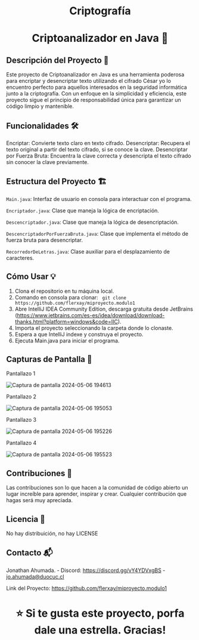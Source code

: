 <h1 align="center">Criptografía</h1>

<h1 align="center"> Criptoanalizador en Java 🚀</h1>

<h2>Descripción del Proyecto 📝</h2>

Este proyecto de Criptoanalizador en Java es una herramienta poderosa para encriptar y desencriptar texto utilizando el cifrado César yo lo encuentro perfecto para aquellos interesados en la seguridad informática junto a la criptografía. Con un enfoque en la simplicidad y eficiencia, este proyecto sigue el principio de responsabilidad única para garantizar un código limpio y mantenible.

## Funcionalidades 🛠️

Encriptar: Convierte texto claro en texto cifrado.
Desencriptar: Recupera el texto original a partir del texto cifrado, si se conoce la clave.
Desencriptar por Fuerza Bruta: Encuentra la clave correcta y desencripta el texto cifrado sin conocer la clave previamente.

## Estructura del Proyecto 🏗️

`Main.java`: Interfaz de usuario en consola para interactuar con el programa.

`Encriptador.java`: Clase que maneja la lógica de encriptación.

`Descencriptador.java`: Clase que maneja la lógica de desencriptación.

`DescencriptadorPorFuerzaBruta.java`: Clase que implementa el método de fuerza bruta para desencriptar.

`RecorredorDeLetras.java`: Clase auxiliar para el desplazamiento de caracteres.

## Cómo Usar 💡

1. Clona el repositorio en tu máquina local.
2. Comando en consola para clonar: `
   git clone https://github.com/flerxay/miproyecto.modulo1`
4. Abre IntelliJ IDEA Community Edition, descarga gratuita desde JetBrains (https://www.jetbrains.com/es-es/idea/download/download-thanks.html?platform=windows&code=IIC).
5. Importa el proyecto seleccionando la carpeta donde lo clonaste.
6. Espera a que IntelliJ indexe y construya el proyecto.
7. Ejecuta Main.java para iniciar el programa.

## Capturas de Pantalla 📸 

Pantallazo 1

![Captura de pantalla 2024-05-06 194613](https://github.com/flerxay/miproyecto.modulo1/assets/97056884/90c225f2-1903-4360-944d-1e8975bde1f1)

Pantallazo 2

![Captura de pantalla 2024-05-06 195053](https://github.com/flerxay/miproyecto.modulo1/assets/97056884/c6b689ab-4cb9-40c4-a10b-ae364f4356dc)

Pantallazo 3

![Captura de pantalla 2024-05-06 195226](https://github.com/flerxay/miproyecto.modulo1/assets/97056884/f15434d1-1743-45d4-84d2-68efc7a160d6)

Pantallazo 4

![Captura de pantalla 2024-05-06 195523](https://github.com/flerxay/miproyecto.modulo1/assets/97056884/f520443d-ce55-4685-9f0a-faeda70e39dc)

## Contribuciones 🤝
Las contribuciones son lo que hacen a la comunidad de código abierto un lugar increíble para aprender, inspirar y crear. Cualquier contribución que hagas será muy apreciada.

## Licencia 📄
No hay distribuición, no hay LICENSE 

## Contacto 📬
Jonathan Ahumada. - Discord: https://discord.gg/vY4YDVxgBS - jo.ahumada@duocuc.cl

Link del Proyecto: https://github.com/flerxay/miproyecto.modulo1

<h1 align="center">⭐️ Si te gusta este proyecto, porfa dale una estrella. Gracias!</h1>




